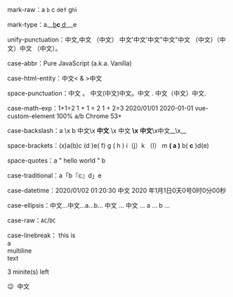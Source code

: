 mark-raw：a `b` c `d`e`f` g`h`i

mark-type：a__[b](x)__c__[ d ](y)__e

unify-punctuation：中文,中文 （中文） 中文'中文'中文"中文"中文 （中文）（中文）中文 （中文）。

case-abbr：Pure JavaScript (a.k.a. Vanilla)

case-html-entity：中文&lt; &amp; &gt;中文

space-punctuation：中文 。 中文(中文)中文。中文 . 中文（中文）中文.

case-math-exp：1+1=2 1 + 1 = 2 1 + 2=3 2020/01/01 2020-01-01 vue-custom-element 100% a/b Chrome 53+

case-backslash：a \x b 中文\x __中文__ \x 中文 __\x__ __中文__\x中文__\x__

space-brackets：(x)a(b)c (d )e( f) g ( h ) i（j）k （l） m __( a )__ b( __c__ )d(e)

space-quotes：a " hello world " b

case-traditional：a「b『c』d」e

case-datetime：2020/01/02 01:20:30 中文 2020 年1月1日0天0号0时0分00秒

case-ellipsis：中文...中文...a...b... 中文 ... 中文 ... a ... b ...

case-raw：`AC`/`DC`

case-linebreak：
this is  
a  
multiline  
text

3 minite(s) left

😉 &nbsp;中文